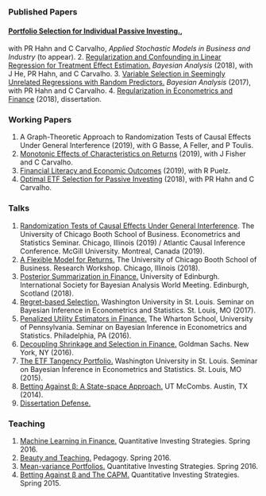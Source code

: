 ### Published Papers

#### [Portfolio Selection for Individual Passive Investing.](https://papers.ssrn.com/sol3/papers.cfm?abstract_id=2995484), 
with PR Hahn and C Carvalho, _Applied Stochastic Models in Business and Industry_ (to appear).
2. [Regularization and Confounding in Linear Regression for Treatment Effect Estimation.](https://projecteuclid.org/euclid.ba/1484103680) _Bayesian Analysis_ (2018), with J He, PR Hahn, and C Carvalho.
3. [Variable Selection in Seemingly Unrelated Regressions with Random Predictors.](https://projecteuclid.org/euclid.ba/1488855633#abstract) _Bayesian Analysis_ (2017), with PR Hahn and C Carvalho.
4. [Regularization in Econometrics and Finance](https://catalog.lib.utexas.edu/record=b9541996~S29) (2018), dissertation.

### Working Papers

1. A Graph-Theoretic Approach to Randomization Tests of Causal Effects Under General Interference (2019), with G Basse, A Feller, and P Toulis.
2. [Monotonic Effects of Characteristics on Returns](https://papers.ssrn.com/sol3/papers.cfm?abstract_id=3212934) (2019), with J Fisher and C Carvalho.
3. [Financial Literacy and Economic Outcomes](https://papers.ssrn.com/sol3/papers.cfm?abstract_id=3302978) (2019), with R Puelz.
4. [Optimal ETF Selection for Passive Investing](https://arxiv.org/pdf/1510.03385v1.pdf) (2018), with PR Hahn and C Carvalho.

### Talks

1. [Randomization Tests of Causal Effects Under General Interference](lunch_seminar.pdf). The University of Chicago Booth School of Business.  Econometrics and Statistics Seminar.  Chicago, Illinois (2019) / Atlantic Causal Inference Conference.  McGill University. Montreal, Canada (2019).    
2. [A Flexible Model for Returns.](RPWorkshop.pdf) The University of Chicago Booth School of Business. Research Workshop. Chicago, Illinois (2018).  
3. [Posterior Summarization in Finance.](ISBA2018.pdf) University of Edinburgh. International Society for Bayesian Analysis World Meeting. Edinburgh, Scotland (2018).
4. [Regret-based Selection.](SBIES2017.pdf) Washington University in St. Louis. Seminar on Bayesian Inference in Econometrics and Statistics. St. Louis, MO (2017).
5. [Penalized Utility Estimators in Finance.](SBIES2016.pdf) The Wharton School, University of Pennsylvania. Seminar on Bayesian Inference in Econometrics and Statistics. Philadelphia, PA (2016).
6. [Decoupling Shrinkage and Selection in Finance.](GSFeb2016.pdf) Goldman Sachs. New York, NY (2016).
7. [The ETF Tangency Portfolio.](SBIESPresentation.pdf) Washington University in St. Louis. Seminar on Bayesian Inference in Econometrics and Statistics. St. Louis, MO (2015).
8. [Betting Against β: A State-space Approach.](TimeSeriesBABPresentation.pdf) UT McCombs. Austin, TX (2014).
9. [Dissertation Defense.](defense.pdf)


### Teaching

1. [Machine Learning in Finance.](MLLecture.pdf) Quantitative Investing Strategies. Spring 2016.
2. [Beauty and Teaching.](BeautyandTeaching.pdf) Pedagogy. Spring 2016.
3. [Mean-variance Portfolios.](DavidZackQuantPortfolio.pdf) Quantitative Investing Strategies. Spring 2016.
4. [Betting Against β and The CAPM.](InvestmentStrategiesBABlecture.pdf) Quantitative Investing Strategies. Spring 2015.

